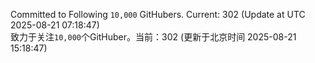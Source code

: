 Committed to Following `10,000` GitHubers. Current: <!-- FOLLOWING_COUNT -->302<!-- FOLLOWING_COUNT --> (Update at UTC <!-- LAST_UPDATED -->2025-08-21 07:18:47<!-- LAST_UPDATED -->)<br>
致力于关注`10,000`个GitHuber。当前：<!-- FOLLOWING_COUNT -->302<!-- FOLLOWING_COUNT --> (更新于北京时间 <!-- LAST_UPDATED_CST -->2025-08-21 15:18:47<!-- LAST_UPDATED_CST -->)
